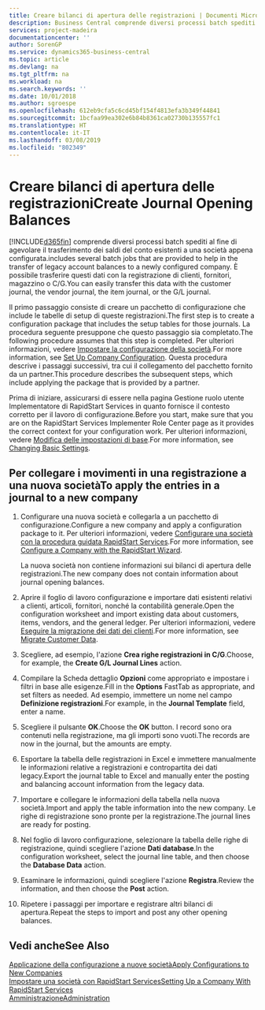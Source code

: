 ```yaml
---
title: Creare bilanci di apertura delle registrazioni | Documenti Microsoft
description: Business Central comprende diversi processi batch spediti al fine di agevolare il trasferimento dei saldi del conto esistenti a una società appena configurata. È possibile trasferire facilmente questi dati con le registrazioni.
services: project-madeira
documentationcenter: ''
author: SorenGP
ms.service: dynamics365-business-central
ms.topic: article
ms.devlang: na
ms.tgt_pltfrm: na
ms.workload: na
ms.search.keywords: ''
ms.date: 10/01/2018
ms.author: sgroespe
ms.openlocfilehash: 612eb9cfa5c6cd45bf154f4813efa3b349f44841
ms.sourcegitcommit: 1bcfaa99ea302e6b84b8361ca02730b135557fc1
ms.translationtype: HT
ms.contentlocale: it-IT
ms.lasthandoff: 03/08/2019
ms.locfileid: "802349"
---
```

# <a name="create-journal-opening-balances"></a><span data-ttu-id="b75c3-104">Creare bilanci di apertura delle registrazioni</span><span class="sxs-lookup"><span data-stu-id="b75c3-104">Create Journal Opening Balances</span></span>
[!INCLUDE[d365fin](includes/d365fin_md.md)] <span data-ttu-id="b75c3-105">comprende diversi processi batch spediti al fine di agevolare il trasferimento dei saldi del conto esistenti a una società appena configurata.</span><span class="sxs-lookup"><span data-stu-id="b75c3-105">includes several batch jobs that are provided to help in the transfer of legacy account balances to a newly configured company.</span></span> <span data-ttu-id="b75c3-106">È possibile trasferire questi dati con la registrazione di clienti, fornitori, magazzino o C/G.</span><span class="sxs-lookup"><span data-stu-id="b75c3-106">You can easily transfer this data with the customer journal, the vendor journal, the item journal, or the G/L journal.</span></span>

<span data-ttu-id="b75c3-107">Il primo passaggio consiste di creare un pacchetto di configurazione che include le tabelle di setup di queste registrazioni.</span><span class="sxs-lookup"><span data-stu-id="b75c3-107">The first step is to create a configuration package that includes the setup tables for those journals.</span></span> <span data-ttu-id="b75c3-108">La procedura seguente presuppone che questo passaggio sia completato.</span><span class="sxs-lookup"><span data-stu-id="b75c3-108">The following procedure assumes that this step is completed.</span></span> <span data-ttu-id="b75c3-109">Per ulteriori informazioni, vedere [Impostare la configurazione della società](admin-set-up-company-configuration.md).</span><span class="sxs-lookup"><span data-stu-id="b75c3-109">For more information, see [Set Up Company Configuration](admin-set-up-company-configuration.md).</span></span> <span data-ttu-id="b75c3-110">Questa procedura descrive i passaggi successivi, tra cui il collegamento del pacchetto fornito da un partner.</span><span class="sxs-lookup"><span data-stu-id="b75c3-110">This procedure describes the subsequent steps, which include applying the package that is provided by a partner.</span></span>  

<span data-ttu-id="b75c3-111">Prima di iniziare, assicurarsi di essere nella pagina Gestione ruolo utente Implementatore di RapidStart Services in quanto fornisce il contesto corretto per il lavoro di configurazione.</span><span class="sxs-lookup"><span data-stu-id="b75c3-111">Before you start, make sure that you are on the RapidStart Services Implementer Role Center page as it provides the correct context for your configuration work.</span></span> <span data-ttu-id="b75c3-112">Per ulteriori informazioni, vedere [Modifica delle impostazioni di base](ui-change-basic-settings.md).</span><span class="sxs-lookup"><span data-stu-id="b75c3-112">For more information, see [Changing Basic Settings](ui-change-basic-settings.md).</span></span>

## <a name="to-apply-the-entries-in-a-journal-to-a-new-company"></a><span data-ttu-id="b75c3-113">Per collegare i movimenti in una registrazione a una nuova società</span><span class="sxs-lookup"><span data-stu-id="b75c3-113">To apply the entries in a journal to a new company</span></span>  
1. <span data-ttu-id="b75c3-114">Configurare una nuova società e collegarla a un pacchetto di configurazione.</span><span class="sxs-lookup"><span data-stu-id="b75c3-114">Configure a new company and apply a configuration package to it.</span></span> <span data-ttu-id="b75c3-115">Per ulteriori informazioni, vedere [Configurare una società con la procedura guidata RapidStart Services](admin-how-to-configure-a-company-with-the-rapidstart-wizard.md).</span><span class="sxs-lookup"><span data-stu-id="b75c3-115">For more information, see [Configure a Company with the RapidStart Wizard](admin-how-to-configure-a-company-with-the-rapidstart-wizard.md).</span></span>  

    <span data-ttu-id="b75c3-116">La nuova società non contiene informazioni sui bilanci di apertura delle registrazioni.</span><span class="sxs-lookup"><span data-stu-id="b75c3-116">The new company does not contain information about journal opening balances.</span></span>  

2. <span data-ttu-id="b75c3-117">Aprire il foglio di lavoro configurazione e importare dati esistenti relativi a clienti, articoli, fornitori, nonché la contabilità generale.</span><span class="sxs-lookup"><span data-stu-id="b75c3-117">Open the configuration worksheet and import existing data about customers, items, vendors, and the general ledger.</span></span> <span data-ttu-id="b75c3-118">Per ulteriori informazioni, vedere [Eseguire la migrazione dei dati dei clienti](admin-migrate-customer-data.md).</span><span class="sxs-lookup"><span data-stu-id="b75c3-118">For more information, see [Migrate Customer Data](admin-migrate-customer-data.md).</span></span>  
3. <span data-ttu-id="b75c3-119">Scegliere, ad esempio, l'azione **Crea righe registrazioni in C/G**.</span><span class="sxs-lookup"><span data-stu-id="b75c3-119">Choose, for example, the **Create G/L Journal Lines** action.</span></span>  
4. <span data-ttu-id="b75c3-120">Compilare la Scheda dettaglio **Opzioni** come appropriato e impostare i filtri in base alle esigenze.</span><span class="sxs-lookup"><span data-stu-id="b75c3-120">Fill in the **Options** FastTab as appropriate, and set filters as needed.</span></span> <span data-ttu-id="b75c3-121">Ad esempio, immettere un nome nel campo **Definizione registrazioni**.</span><span class="sxs-lookup"><span data-stu-id="b75c3-121">For example, in the **Journal Template** field, enter a name.</span></span>  
5. <span data-ttu-id="b75c3-122">Scegliere il pulsante **OK**.</span><span class="sxs-lookup"><span data-stu-id="b75c3-122">Choose the **OK** button.</span></span> <span data-ttu-id="b75c3-123">I record sono ora contenuti nella registrazione, ma gli importi sono vuoti.</span><span class="sxs-lookup"><span data-stu-id="b75c3-123">The records are now in the journal, but the amounts are empty.</span></span>  
6. <span data-ttu-id="b75c3-124">Esportare la tabella delle registrazioni in Excel e immettere manualmente le informazioni relative a registrazioni e contropartita dei dati legacy.</span><span class="sxs-lookup"><span data-stu-id="b75c3-124">Export the journal table to Excel and manually enter the posting and balancing account information from the legacy data.</span></span>
7. <span data-ttu-id="b75c3-125">Importare e collegare le informazioni della tabella nella nuova società.</span><span class="sxs-lookup"><span data-stu-id="b75c3-125">Import and apply the table information into the new company.</span></span> <span data-ttu-id="b75c3-126">Le righe di registrazione sono pronte per la registrazione.</span><span class="sxs-lookup"><span data-stu-id="b75c3-126">The journal lines are ready for posting.</span></span>  
8. <span data-ttu-id="b75c3-127">Nel foglio di lavoro configurazione, selezionare la tabella delle righe di registrazione, quindi scegliere l'azione **Dati database**.</span><span class="sxs-lookup"><span data-stu-id="b75c3-127">In the configuration worksheet, select the journal line table, and then choose the **Database Data** action.</span></span>  
9. <span data-ttu-id="b75c3-128">Esaminare le informazioni, quindi scegliere l'azione **Registra**.</span><span class="sxs-lookup"><span data-stu-id="b75c3-128">Review the information, and then choose the **Post** action.</span></span>  
10. <span data-ttu-id="b75c3-129">Ripetere i passaggi per importare e registrare altri bilanci di apertura.</span><span class="sxs-lookup"><span data-stu-id="b75c3-129">Repeat the steps to import and post any other opening balances.</span></span>  

## <a name="see-also"></a><span data-ttu-id="b75c3-130">Vedi anche</span><span class="sxs-lookup"><span data-stu-id="b75c3-130">See Also</span></span>  
[<span data-ttu-id="b75c3-131">Applicazione della configurazione a nuove società</span><span class="sxs-lookup"><span data-stu-id="b75c3-131">Apply Configurations to New Companies</span></span>](admin-apply-configuration-to-new-companies.md)  
[<span data-ttu-id="b75c3-132">Impostare una società con RapidStart Services</span><span class="sxs-lookup"><span data-stu-id="b75c3-132">Setting Up a Company With RapidStart Services</span></span>](admin-set-up-a-company-with-rapidstart.md)  
[<span data-ttu-id="b75c3-133">Amministrazione</span><span class="sxs-lookup"><span data-stu-id="b75c3-133">Administration</span></span>](admin-setup-and-administration.md)
